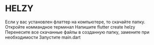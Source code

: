 # HELZY

Если у вас установлен флаттер на компьютере, то скачайте папку. 
Откройте коммандное терминал 
Напишите flutter create helzy
Перенесите все скачанные файлы в созданную папку, замените при необходимости
Запустите main.dart
